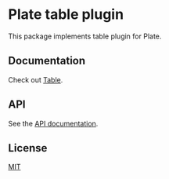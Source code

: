 # Plate table plugin

This package implements table plugin for Plate.

## Documentation

Check out [Table](https://plate.udecode.io/docs/plugins/table).

## API

See the [API documentation](https://plate-api.udecode.io/globals.html). 

## License

[MIT](../../../LICENSE)
